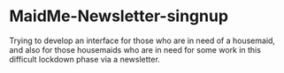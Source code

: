 # MaidMe-Newsletter-singnup
Trying to develop an interface for those who are in need of a housemaid, and also for those housemaids who are in need for some work in this difficult lockdown phase via a newsletter.
